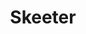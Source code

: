 ---
template: IdentityDetailPage
title: Skeeter
description: Community member
image: /skeeter.jpg
donationAddress:
verified: true
telegram: Skeeder
github: Skeeter69
---